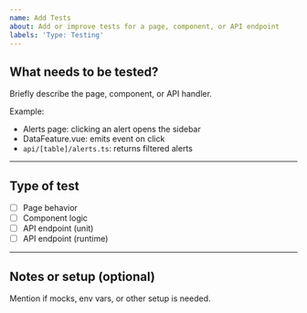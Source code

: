 ```yaml
---
name: Add Tests
about: Add or improve tests for a page, component, or API endpoint
labels: 'Type: Testing'
---
```


## What needs to be tested?

Briefly describe the page, component, or API handler.

Example:  
- Alerts page: clicking an alert opens the sidebar  
- DataFeature.vue: emits event on click  
- `api/[table]/alerts.ts`: returns filtered alerts

---

## Type of test

- [ ] Page behavior
- [ ] Component logic
- [ ] API endpoint (unit)
- [ ] API endpoint (runtime)

---

## Notes or setup (optional)

Mention if mocks, env vars, or other setup is needed.
